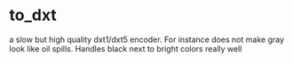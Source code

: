 # to_dxt
 a slow but high quality dxt1/dxt5 encoder. For instance does not make gray look like oil spills. Handles black next to bright colors really well
